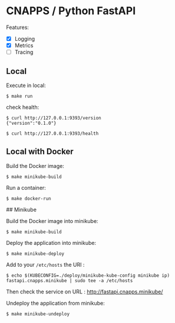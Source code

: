 # CNAPPS / Python FastAPI

Features:

* [x] Logging
* [x] Metrics
* [ ] Tracing

## Local

Execute in local:

    $ make run

check health:

    $ curl http://127.0.0.1:9393/version
    {"version":"0.1.0"}

    $ curl http://127.0.0.1:9393/health


## Local with Docker

Build the Docker image:

    $ make minikube-build

Run a container:

    $ make docker-run


## Minikube

Build the Docker image into minikube:

    $ make minikube-build

Deploy the application into minikube:

    $ make minikube-deploy

Add to your `/etc/hosts` the URI :

    $ echo $(KUBECONFIG=./deploy/minikube-kube-config minikube ip) fastapi.cnapps.minikube | sudo tee -a /etc/hosts

Then check the service on URL : http://fastapi.cnapps.minikube/

Undeploy the application from minikube:

    $ make minikube-undeploy